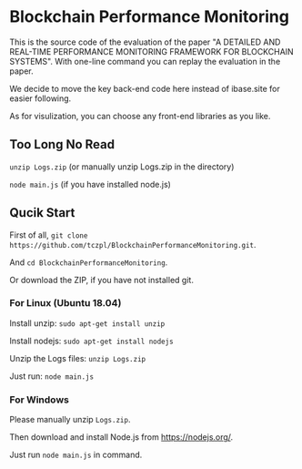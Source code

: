 # Blockchain Performance Monitoring

This is the source code of the evaluation of the paper "A DETAILED AND REAL-TIME PERFORMANCE MONITORING FRAMEWORK FOR BLOCKCHAIN SYSTEMS".
With one-line command you can replay the evaluation in the paper.

We decide to move the key back-end code here instead of ibase.site for easier following. 

As for visulization, you can choose any front-end libraries as you like.


## Too Long No Read

`unzip Logs.zip` (or manually unzip Logs.zip in the directory)

`node main.js` (if you have installed node.js)


## Qucik Start

First of all, `git clone https://github.com/tczpl/BlockchainPerformanceMonitoring.git`.

And `cd BlockchainPerformanceMonitoring`.

Or download the ZIP, if you have not installed git.

### For Linux (Ubuntu 18.04)

Install unzip: `sudo apt-get install unzip`

Install nodejs: `sudo apt-get install nodejs`

Unzip the Logs files: `unzip Logs.zip`

Just run: `node main.js`

### For Windows
Please manually unzip `Logs.zip`.

Then download and install Node.js from <https://nodejs.org/>.

Just run `node main.js` in command.
